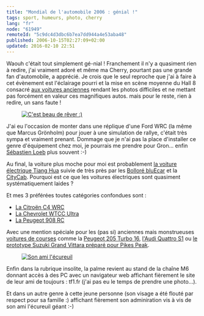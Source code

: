 ```yaml
---
title: "Mondial de l'automobile 2006 : génial !"
tags: sport, humeurs, photo, cherry
lang: "fr"
node: "61949"
remoteId: "5c9dc4d3dbc6b7ea7dd944a4e53aba48"
published: 2006-10-15T02:27:09+02:00
updated: 2016-02-10 22:51
---
```

 
Waouh c'était tout simplement gé-nial&nbsp;! Franchement il n'y a quasiment rien à
redire, j'ai vraiment adoré et même ma Cherry, pourtant pas une grande fan
d'automobile, a apprécié. Je crois que le seul reproche que j'ai à faire à cet
évènement est l'éclairage pourri et la mise en scène moyenne du Hall 8 consacré
[aux voitures
anciennes](http://photos.pwet.fr/galeries/mondial-de-l-automobile-2006-voitures-anciennes/)
rendant les photos difficiles et ne mettant pas forcément en valeur ces
magnifiques autos. mais pour le reste, rien à redire, un sans faute !

 
<figure class="object-left"><a href="/images/c-est-beau-de-rever.jpg"><img loading="lazy" src="/images/220x/c-est-beau-de-rever.jpg" alt="C'est beau de rêver :)">
</a></figure>


J'ai eu l'occasion de monter dans une réplique d'une Ford WRC (la même que
Marcus Grönholm) pour jouer à une simulation de rallye, c'était très sympa et
vraiment prenant. Dommage que je n'ai pas la place d'installer ce genre
d'équipement chez moi, je pourrais me prendre pour Gron... enfin [Sébastien
Loeb](http://www.sebastienloeb.com/) plus souvent :-)

 
Au final, la voiture plus moche pour moi est probablement [la voiture électrique
Tiang
Hua](http://photos.pwet.fr/villes-et-departements/paris-75/paris/tiang-hua/)
suivie de très près par les [Bolloré
bluEcar](http://photos.pwet.fr/villes-et-departements/paris-75/paris/bollore-bluecar/)
et la
[CityCab](http://photos.pwet.fr/villes-et-departements/paris-75/paris/citycab/).
Pourquoi est ce que les voitures électriques sont quasiment systématiquement
laides ?

 
Et mes 3 préférées toutes catégories confondues sont :

* [La Citroën C4 WRC](http://photos.pwet.fr/villes-et-departements/paris-75/paris/citroen-c4-wrc/)
* [La Chevrolet WTCC Ultra](http://photos.pwet.fr/villes-et-departements/paris-75/paris/chevrolet-wtcc-ultra/)
* [La Peugeot 908 RC](http://photos.pwet.fr/villes-et-departements/paris-75/paris/peugeot-908-rc/)
 

Avec une mention spéciale pour les (pas si) anciennes mais monstrueuses
[voitures de
courses](http://photos.pwet.fr/galeries/mondial-de-l-automobile-2006-voitures-de-course/)
comme la [Peugeot 205 Turbo
16](http://photos.pwet.fr/villes-et-departements/paris-75/paris/peugeot-205-turbo-16/),
[l'Audi Quattro
S1](http://photos.pwet.fr/villes-et-departements/paris-75/paris/audi-quattro-s1/)
ou [le prototype Suzuki Grand Vittara préparé pour Pikes
Peak](http://photos.pwet.fr/villes-et-departements/paris-75/paris/suzuki-grand-vitara-pikes-peak/).

<figure class="object-left"><a href="/images/son-ami-l-ecureuil.jpg"><img loading="lazy" src="/images/220x/son-ami-l-ecureuil.jpg" alt="Son ami l'écureuil">
</a></figure>


Enfin dans la rubrique insolite, la palme revient au stand de la chaîne M6
donnant accès à des PC avec un navigateur web affichant fièrement le site de
leur ami de toujours : tf1.fr (j'ai pas eu le temps de prendre une photo...).

Et dans un autre genre à cette jeune personne (son visage a été flouté par
respect pour sa famille :) affichant fièrement son adminiration vis à vis de son
ami l'écureuil géant :-)
